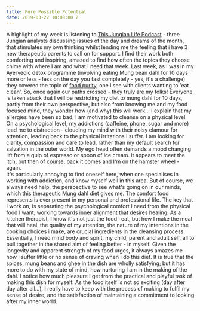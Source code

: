 ```yaml
---
title: Pure Possible Potential
date: 2019-03-22 10:08:00 Z
---
```


A highlight of my week is listening to [This Jungian Life Podcast](http://www.thisjungianlife.com/heres-the-podcast/) - three Jungian analysts discussing issues of the day and dreams of the month, that stimulates my own thinking whilst lending me the feeling that i have 3 new therapeutic parents to call on for support.  I find their work both comforting and inspiring, amazed to find how often the topics they choose chime with where I am and what I need that week.  Last week, as I was in my Ayervedic detox programme (involving eating Mung bean dahl for 10 days more or less - less on the day you fast completely - yes, it's a challenge) they covered the topic of [food purity,](http://http://www.thisjungianlife.com/episode-49-dietary-over-regulation-and-the-pursuit-of-purity/) one i see with clients wanting to 'eat clean'. So, once again our paths crossed - they truly are my folks!
Everyone is taken aback that I will be restricting my diet to mung dahl for 10 days, partly from their own perspective, but also from knowing me and my food focused mind, they wonder how (and why) this will work... I explain that my allergies have been so bad, I am motivated to cleanse on a physical level. On a psychological level, my addictions (caffeine, phone, sugar and more) lead me to distraction - clouding my mind with their noisy clamour for attention, leading back to the physical irritations I suffer. I am looking for clarity, compassion and care to lead, rather than my default search for salvation in the outer world. My ego head often demands a mood changing lift from a gulp of espresso or spoon of ice cream. it appears to meet the itch, but then of course, back it comes and I'm on the hamster wheel - again.  
It's particularly annoying to find oneself here, when one specialises in working with addiction, and know myself well in this area. But of course, we always need help, the perspective to see what's going on in our minds, which this therapeutic Mung dahl diet gives me.  The comfort food represents is ever present in my personal and professional life. The key that I work on, is separating the psychological comfort I need from the physical food I want, working towards inner alignment that desires healing.  As a kitchen therapist, I know it's not just the food i eat, but how I make the meal that will heal. the quality of my attention, the nature of my intentions in the cooking choices i make, are crucial ingredients in the cleansing process. Essentially, I need mind body and spirit, my child, parent and adult self, all to pull together in the shared aim of feeling better - in myself.
Given the longevity and apparent strength of my food urges, it always amazes me how I suffer little or no sense of craving when I do this diet.  It is true that the spices, mung beans and ghee in the dish are wholly  satisfying; but it has more to do with my state of mind, how nurturing I am in the making of the dahl. I notice how much pleasure I get from the practical and playful task of making this dish for myself.  As the food itself is not so exciting (day after day after all...), I really have to keep with the process of making to fulfil my sense of desire, and the satisfaction of maintaining a commitment to looking after my inner world.  